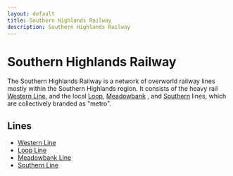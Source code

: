 ```yaml
---
layout: default
title: Southern Highlands Railway
description: Southern Highlands Railway
---
```


# Southern Highlands Railway

The Southern Highlands Railway is a network of overworld railway lines mostly
within the Southern Highlands region. It consists of the heavy rail
[Western Line](/rail-lines/shr-western-line), and the local
[Loop](/rail-lines/shr-loop-line), [Meadowbank](/rail-lines/shr-meadowbank-line)
, and [Southern](/rail-lines/shr-southern-line) lines, which are collectively
branded as "metro".

## Lines

- [Western Line](/rail-lines/shr-western-line)
- [Loop Line](/rail-lines/shr-loop-line)
- [Meadowbank Line](/rail-lines/shr-meadowbank-line)
- [Southern Line](/rail-lines/shr-southern-line)
